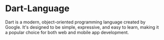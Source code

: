 # Dart-Language
Dart is a modern, object-oriented programming language created by Google. It's designed to be simple, expressive, and easy to learn, making it a popular choice for both web and mobile app development.
